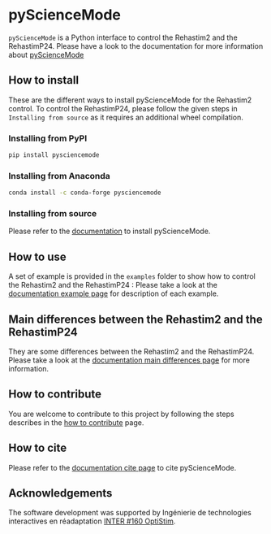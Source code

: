 # pyScienceMode
`pyScienceMode` is a Python interface to control the Rehastim2 and the RehastimP24. 
Please have a look to the documentation for more information about [pyScienceMode](https://pysciencemode.readthedocs.io/en/latest/index.html)

## How to install
These are the different ways to install pyScienceMode for the Rehastim2 control.
To control the RehastimP24, please follow the given steps in `Installing from source` as it requires an additional wheel compilation.

### Installing from PyPI
```bash
pip install pysciencemode
```

### Installing from Anaconda
```bash
conda install -c conda-forge pysciencemode
```

### Installing from source
Please refer to the [documentation](https://pysciencemode.readthedocs.io/en/latest/install.html) to install pyScienceMode. 

## How to use
A set of example is provided in the `examples` folder to show how to control the Rehastim2 and the RehastimP24 :
Please take a look at the [documentation example page](https://pysciencemode.readthedocs.io/en/latest/examples.html) for description of each example.

## Main differences between the Rehastim2 and the RehastimP24
They are some differences between the Rehastim2 and the RehastimP24.
Please take a look at the [documentation main differences page](https://pysciencemode.readthedocs.io/en/latest/main_differences.html) for more information.

## How to contribute
You are welcome to contribute to this project by following the steps describes in the 
[how to contribute](https://pysciencemode.readthedocs.io/en/latest/contributing.html) page.

## How to cite
Please refer to the [documentation cite page](https://pysciencemode.readthedocs.io/en/latest/cite.html) to cite pyScienceMode.

## Acknowledgements
The software development was supported by Ingénierie de technologies interactives en réadaptation [INTER #160 OptiStim](https://regroupementinter.com/fr/mandat/160-optistim/).
